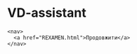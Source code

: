 # VD-assistant

<!DOCTYPE html>
<html lang="en">
<head>
  <meta charset="UTF-8">
  <meta name="viewport" content="width=device-width, initial-scale=1.0">
  <title>Document</title>
</head>
<body>
  
    <nav>
      <a href="REXAMEN.html">Продовжити</a>
    </nav>

</body>
</html>
